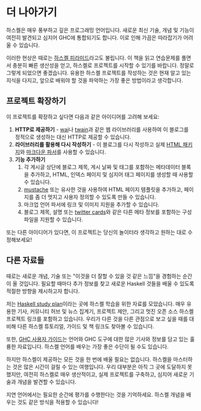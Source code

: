 # 더 나아가기

하스켈은 매우 풍부하고 깊은 프로그래밍 언어입니다.
새로운 최신 기술, 개념 및 기능이 여전히 발견되고 심지어 GHC에 통합되기도 합니다.
이로 인해 가끔은 따라잡기가 어려울 수 있습니다.

이러한 현상은 때로는
[하스켈 피라미드](https://patrickmn.com/software/the-haskell-pyramid/)라고도 불립니다.
이 책을 읽고 연습문제를 풀면서 충분히 빠른 생산성을 얻고, 하스켈로 프로젝트를 시작할 수 있기를 바랍니다.
정말로 그렇게 되었으면 좋겠습니다.
유용한 하스켈 프로젝트를 작성하는 것은 현재 알고 있는 지식을 다지고, 앞으로 배워야 할 것을 파악하는 가장 좋은 방법이라고 생각합니다.

## 프로젝트 확장하기

이 프로젝트를 확장하고 싶다면 다음과 같은 아이디어를 고려해 보세요:

1. **HTTP로 제공하기** - [wai](https://www.youtube.com/watch?v=mz5_HmLGRXc)나
   [twain](https://gilmi.me/blog/post/2022/04/24/learn-twain-bulletin-app)과 같은 웹 라이브러리를 사용하여
   이 블로그를 정적으로 생성하는 대신 HTTP로 제공할 수 있습니다.
2. **라이브러리를 활용해 다시 작성하기** - 이 블로그를 다시 작성하고 실제 [HTML 패키지](https://hackage.haskell.org/package/lucid)와
   [마크다운 파서](https://hackage.haskell.org/package/cmark-gfm)를 사용할 수 있습니다.
3. **기능 추가하기**
   1. 각 게시글 상단에 블로그 제목, 게시 날짜 및 태그를 포함하는 메타데이터 블록을 추가하고,
      HTML, 인덱스 페이지 및 심지어 태그 페이지를 생성할 때 사용할 수 있습니다.
   2. [mustache](https://hackage.haskell.org/package/mustache) 또는 유사한 것을 사용하여
      HTML 페이지 템플릿을 추가하고, 페이지를 좀 더 멋지고 사용자 정의할 수 있도록 만들 수 있습니다.
   3. 마크업 언어 파서에 링크 및 이미지 지원을 추가할 수 있습니다.
   4. 블로그 제목, 설명 또는 [twitter cards](https://developer.twitter.com/en/docs/twitter-for-websites/cards/overview/abouts-cards)와 같은
      다른 메타 정보를 포함하는 구성 파일을 지원할 수 있습니다.

또는 다른 아이디어가 있다면, 이 프로젝트는 당신의 놀이터라 생각하고 원하는 대로 수정해보세요!

## 다른 자료들

때로는 새로운 개념, 기술 또는 "이것을 더 잘할 수 있을 것 같은 느낌"을 경험하는 순간이 올 것입니다.
필요할 때마다 추가 정보를 찾고 새로운 Haskell 것들을 배울 수 있도록 적절한 방향을 제시하고자 합니다.

저는 [Haskell study plan](https://github.com/soupi/haskell-study-plan)이라는 곳에 하스켈 학습을 위한 자료를 모았습니다.
매우 유용한 기사, 커뮤니티 허브 및 뉴스 집계기, 프로젝트 제안, 그리고 멋진 오픈 소스 하스켈 프로젝트 링크를 포함하고 있습니다.
우리가 다른 것을 다른 관점으로 보고 싶을 때를 대비해 다른 하스켈 튜토리얼, 가이드 및 책 링크도 찾아볼 수 있습니다.

또한, [GHC 사용자 가이드](https://downloads.haskell.org/ghc/latest/docs/users_guide/index.html)는
언어와 GHC 도구에 대한 많은 기사와 정보를 담고 있는 훌륭한 자료입니다.
하스켈 언어를 배우는 가장 좋은 수단이 될 수도 있습니다.

하지만 하스켈이 제공하는 모든 것을 한 번에 배울 필요는 없습니다.
하스켈을 마스터하는 것은 많은 시간이 걸릴 수 있는 여행입니다.
우리 대부분은 아직 그 곳에 도달하지 못했지만, 여전히 하스켈로 매우 생산적이고, 실제 프로젝트를 구축하고, 심지어 새로운 기술과 개념을 발견할 수 있습니다.

지연 언어에서는 필요한 순간에 평가를 수행한다는 것을 기억하세요.
하스켈 개념을 배우는 것도 같은 방식을 적용할 수 있습니다!
